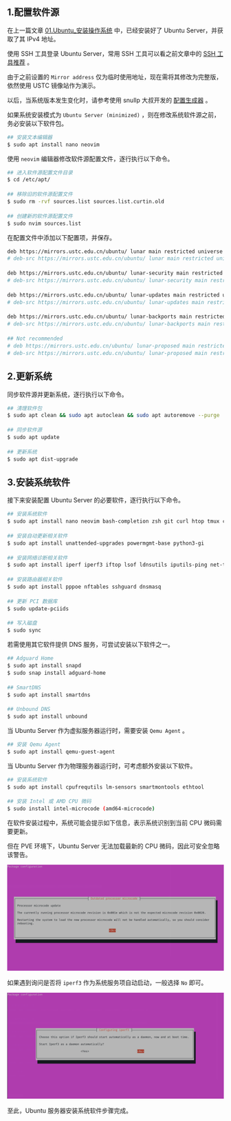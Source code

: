 ## 1.配置软件源

在上一篇文章 [01.Ubuntu_安装操作系统](./01.Ubuntu_安装操作系统.md) 中，已经安装好了 Ubuntu Server，并获取了其 IPv4 地址。  

使用 SSH 工具登录 Ubuntu Server，常用 SSH 工具可以看之前文章中的 [SSH 工具推荐](https://gitee.com/callmer/pve_toss_notes/blob/master/01.PVE系统安装.md) 。  

由于之前设置的 `Mirror address` 仅为临时使用地址，现在需将其修改为完整版，依然使用 USTC 镜像站作为演示。  

以后，当系统版本发生变化时，请参考使用 snullp 大叔开发的 [配置生成器](https://mirrors.ustc.edu.cn/repogen/) 。  

如果系统安装模式为 `Ubuntu Server (minimized)` ，则在修改系统软件源之前，务必安装以下软件包。  

```bash
## 安装文本编辑器
$ sudo apt install nano neovim
```

使用 `neovim` 编辑器修改软件源配置文件，逐行执行以下命令。  

```bash
## 进入软件源配置文件目录
$ cd /etc/apt/

## 移除旧的软件源配置文件
$ sudo rm -rvf sources.list sources.list.curtin.old

## 创建新的软件源配置文件
$ sudo nvim sources.list
```

在配置文件中添加以下配置项，并保存。  

```bash
deb https://mirrors.ustc.edu.cn/ubuntu/ lunar main restricted universe multiverse
# deb-src https://mirrors.ustc.edu.cn/ubuntu/ lunar main restricted universe multiverse

deb https://mirrors.ustc.edu.cn/ubuntu/ lunar-security main restricted universe multiverse
# deb-src https://mirrors.ustc.edu.cn/ubuntu/ lunar-security main restricted universe multiverse

deb https://mirrors.ustc.edu.cn/ubuntu/ lunar-updates main restricted universe multiverse
# deb-src https://mirrors.ustc.edu.cn/ubuntu/ lunar-updates main restricted universe multiverse

deb https://mirrors.ustc.edu.cn/ubuntu/ lunar-backports main restricted universe multiverse
# deb-src https://mirrors.ustc.edu.cn/ubuntu/ lunar-backports main restricted universe multiverse

## Not recommended
# deb https://mirrors.ustc.edu.cn/ubuntu/ lunar-proposed main restricted universe multiverse
# deb-src https://mirrors.ustc.edu.cn/ubuntu/ lunar-proposed main restricted universe multiverse
```

## 2.更新系统

同步软件源并更新系统，逐行执行以下命令。  

```bash
## 清理软件包
$ sudo apt clean && sudo apt autoclean && sudo apt autoremove --purge

## 同步软件源
$ sudo apt update

## 更新系统
$ sudo apt dist-upgrade
```

## 3.安装系统软件

接下来安装配置 Ubuntu Server 的必要软件，逐行执行以下命令。  

```bash
## 安装系统软件
$ sudo apt install nano neovim bash-completion zsh git curl htop tmux cron

## 安装自动更新相关软件
$ sudo apt install unattended-upgrades powermgmt-base python3-gi

## 安装网络诊断相关软件
$ sudo apt install iperf iperf3 iftop lsof ldnsutils iputils-ping net-tools

## 安装路由器相关软件
$ sudo apt install pppoe nftables sshguard dnsmasq

## 更新 PCI 数据库
$ sudo update-pciids

## 写入磁盘
$ sudo sync
```

若需使用其它软件提供 DNS 服务，可尝试安装以下软件之一。  

```bash
## Adguard Home
$ sudo apt install snapd
$ sudo snap install adguard-home

## SmartDNS
$ sudo apt install smartdns

## Unbound DNS
$ sudo apt install unbound
```

当 Ubuntu Server 作为虚拟服务器运行时，需要安装 `Qemu Agent` 。  

```bash
## 安装 Qemu Agent
$ sudo apt install qemu-guest-agent
```  

当 Ubuntu Server 作为物理服务器运行时，可考虑额外安装以下软件。  

```bash
## 安装系统软件
$ sudo apt install cpufrequtils lm-sensors smartmontools ethtool

## 安装 Intel 或 AMD CPU 微码
$ sudo install intel-microcode (amd64-microcode)
```

在软件安装过程中，系统可能会提示如下信息，表示系统识别到当前 CPU 微码需要更新。  

但在 PVE 环境下，Ubuntu Server 无法加载最新的 CPU 微码，因此可安全忽略该警告。  

![CPU微码警告](img/p02/u_cpu_microcode_warning.png)

如果遇到询问是否将 `iperf3` 作为系统服务项自动启动，一般选择 `No` 即可。  

![iperf3服务化](img/p02/u_iperf3_deamon.png)

至此，Ubuntu 服务器安装系统软件步骤完成。  
